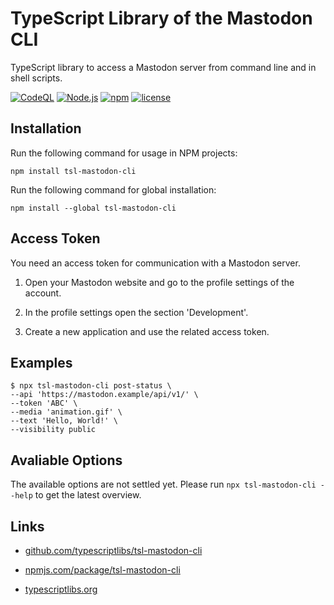 TypeScript Library of the Mastodon CLI
======================================

TypeScript library to access a Mastodon server from command line and in shell scripts.



[![CodeQL](https://github.com/typescriptlibs/tsl-mastodon-cli/workflows/CodeQL/badge.svg)](https://github.com/typescriptlibs/tsl-mastodon-cli/actions/workflows/codeql.yml)
[![Node.js](https://github.com/typescriptlibs/tsl-mastodon-cli/workflows/Node.js/badge.svg)](https://github.com/typescriptlibs/tsl-mastodon-cli/actions/workflows/node.js.yml)
[![npm](https://img.shields.io/npm/v/tsl-mastodon-cli.svg)](https://www.npmjs.com/package/tsl-mastodon-cli)
[![license](https://img.shields.io/npm/l/tsl-mastodon-cli.svg)](https://github.com/typescriptlibs/tsl-mastodon-cli/blob/main/LICENSE.md)



Installation
------------

Run the following command for usage in NPM projects:

```Shell
npm install tsl-mastodon-cli
```

Run the following command for global installation:

```Shell
npm install --global tsl-mastodon-cli
```



Access Token
------------

You need an access token for communication with a Mastodon server.

1. Open your Mastodon website and go to the profile settings of the account.

2. In the profile settings open the section 'Development'.

3. Create a new application and use the related access token.



Examples
--------

```Shell
$ npx tsl-mastodon-cli post-status \
--api 'https://mastodon.example/api/v1/' \
--token 'ABC' \
--media 'animation.gif' \
--text 'Hello, World!' \
--visibility public
```



Avaliable Options
-----------------

The available options are not settled yet.
Please run `npx tsl-mastodon-cli --help` to get the latest overview.



Links
-----

* [github.com/typescriptlibs/tsl-mastodon-cli](https://github.com/typescriptlibs/tsl-mastodon-cli/releases)

* [npmjs.com/package/tsl-mastodon-cli](https://www.npmjs.com/package/tsl-mastodon-cli)

* [typescriptlibs.org](https://typescriptlibs.org/)
